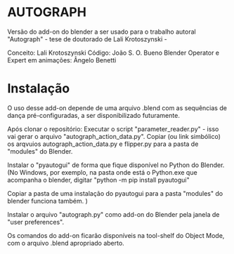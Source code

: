 AUTOGRAPH
==========


Versão do add-on do blender a ser usado
para o trabalho autoral "Autograph" - 
tese de doutorado de Lali Krotoszynski -



Conceito: Lali Krotoszynski
Código: João S. O. Bueno
Blender Operator e Expert em animações: Ângelo Benetti

Instalação
==========

O uso desse add-on depende de uma arquivo .blend
com as sequências de dança pré-configuradas, a
ser disponibilizado futuramente.


Após clonar o repositório:
Executar o script "parameter_reader.py" - isso vai gerar
o arquivo "autograph_action_data.py".
Copiar (ou link simbólico) os arqvuios autograph_action_data.py
e flipper.py para a pasta de "modules" do Blender.

Instalar o "pyautogui" de forma que fique disponível no Python
do Blender.
(No Windows, por exemplo, na pasta onde  está o Python.exe que acompanha o blender,
digitar "python -m pip install pyautogui"

Copiar a pasta de uma instalação do pyautogui para a pasta "modules"
do blender funciona também.
)

Instalar o arquivo "autograph.py" como add-on do Blender pela
janela de "user preferences".

Os comandos do add-on ficarão disponíveis na tool-shelf do Object Mode,
com o arquivo .blend apropriado aberto.





